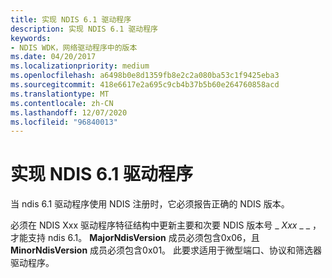 ```yaml
---
title: 实现 NDIS 6.1 驱动程序
description: 实现 NDIS 6.1 驱动程序
keywords:
- NDIS WDK，网络驱动程序中的版本
ms.date: 04/20/2017
ms.localizationpriority: medium
ms.openlocfilehash: a6498b0e8d1359fb8e2c2a080ba53c1f9425eba3
ms.sourcegitcommit: 418e6617e2a695c9cb4b37b5b60e264760858acd
ms.translationtype: MT
ms.contentlocale: zh-CN
ms.lasthandoff: 12/07/2020
ms.locfileid: "96840013"
---
```

# <a name="implementing-an-ndis-61-driver"></a>实现 NDIS 6.1 驱动程序





当 ndis 6.1 驱动程序使用 NDIS 注册时，它必须报告正确的 NDIS 版本。

必须在 NDIS Xxx 驱动程序特征结构中更新主要和次要 NDIS 版本号 \_ *Xxx* \_ \_ ，才能支持 ndis 6.1。 **MajorNdisVersion** 成员必须包含0x06，且 **MinorNdisVersion** 成员必须包含0x01。 此要求适用于微型端口、协议和筛选器驱动程序。

 

 





